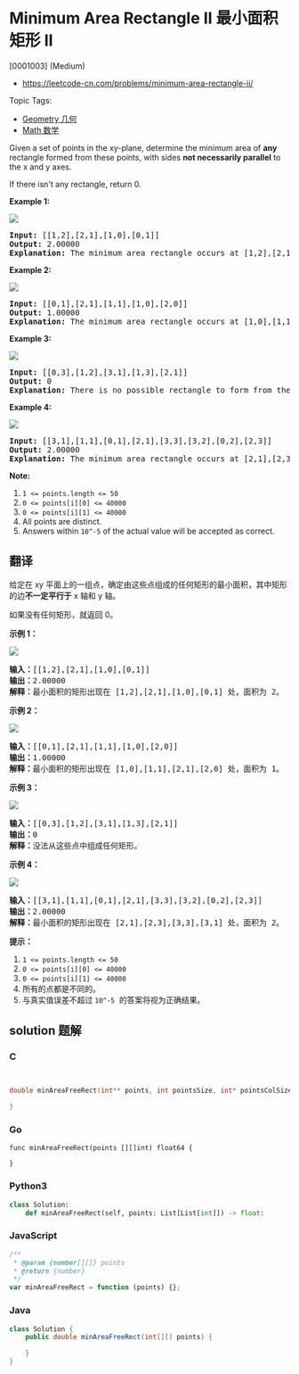 # Minimum Area Rectangle II 最小面积矩形 II

[0001003] (Medium)

- https://leetcode-cn.com/problems/minimum-area-rectangle-ii/

Topic Tags:

- [Geometry 几何](https://leetcode-cn.com/tag/geometry/)
- [Math 数学](https://leetcode-cn.com/tag/math/)

Given a set of points in the xy-plane, determine the minimum area of **any** rectangle formed from these points, with sides **not necessarily parallel** to the x and y axes.

If there isn't any rectangle, return 0.

**Example 1:**

![](https://assets.leetcode.com/uploads/2018/12/21/1a.png)

<pre><strong>Input: </strong><span id="example-input-1-1">[[1,2],[2,1],[1,0],[0,1]]</span>
<strong>Output: </strong><span id="example-output-1">2.00000
<strong>Explanation:</strong> </span><span>The minimum area rectangle occurs at [1,2],[2,1],[1,0],[0,1], with an area of 2.</span>
</pre>

**Example 2:**

![](https://assets.leetcode.com/uploads/2018/12/22/2.png)

<pre><strong>Input: </strong><span id="example-input-2-1">[[0,1],[2,1],[1,1],[1,0],[2,0]]</span>
<strong>Output: </strong><span id="example-output-2">1.00000
</span><strong>Explanation:</strong> The minimum area rectangle occurs at [1,0],[1,1],[2,1],[2,0], with an area of 1.
</pre>

**Example 3:**

![](https://assets.leetcode.com/uploads/2018/12/22/3.png)

<pre><strong>Input: </strong><span id="example-input-3-1">[[0,3],[1,2],[3,1],[1,3],[2,1]]</span>
<strong>Output: </strong><span id="example-output-3">0
</span><span><strong>Explanation:</strong> There is no possible rectangle to form from these points.</span>
</pre>

**Example 4:**

![](https://assets.leetcode.com/uploads/2018/12/21/4c.png)

<pre><strong>Input: </strong><span id="example-input-4-1">[[3,1],[1,1],[0,1],[2,1],[3,3],[3,2],[0,2],[2,3]]</span>
<strong>Output: </strong><span id="example-output-4">2.00000
</span><span><strong>Explanation:</strong> The minimum area rectangle occurs at [2,1],[2,3],[3,3],[3,1], with an area of 2.</span>
</pre>

**Note:**

1.  `1 <= points.length <= 50`
2.  `0 <= points[i][0] <= 40000`
3.  `0 <= points[i][1] <= 40000`
4.  All points are distinct.
5.  Answers within `10^-5` of the actual value will be accepted as correct.

## 翻译

给定在 xy 平面上的一组点，确定由这些点组成的任何矩形的最小面积，其中矩形的边**不一定平行于** x 轴和 y 轴。

如果没有任何矩形，就返回 0。

**示例 1：**

**![](https://assets.leetcode-cn.com/aliyun-lc-upload/uploads/2018/12/22/1a.png)**

<pre><strong>输入：</strong>[[1,2],[2,1],[1,0],[0,1]]
<strong>输出：</strong>2.00000
<strong>解释：</strong>最小面积的矩形出现在 [1,2],[2,1],[1,0],[0,1] 处，面积为 2。</pre>

**示例 2：**

![](https://assets.leetcode-cn.com/aliyun-lc-upload/uploads/2018/12/23/2.png)

<pre><strong>输入：</strong>[[0,1],[2,1],[1,1],[1,0],[2,0]]
<strong>输出：</strong>1.00000
<strong>解释：</strong>最小面积的矩形出现在 [1,0],[1,1],[2,1],[2,0] 处，面积为 1。
</pre>

**示例 3：**

![](https://assets.leetcode-cn.com/aliyun-lc-upload/uploads/2018/12/23/3.png)

<pre><strong>输入：</strong>[[0,3],[1,2],[3,1],[1,3],[2,1]]
<strong>输出：</strong>0
<strong>解释：</strong>没法从这些点中组成任何矩形。
</pre>

**示例 4：**

**![](https://assets.leetcode-cn.com/aliyun-lc-upload/uploads/2018/12/21/4c.png)**

<pre><strong>输入：</strong>[[3,1],[1,1],[0,1],[2,1],[3,3],[3,2],[0,2],[2,3]]
<strong>输出：</strong>2.00000
<strong>解释：</strong>最小面积的矩形出现在 [2,1],[2,3],[3,3],[3,1] 处，面积为 2。
</pre>

**提示：**

1.  `1 <= points.length <= 50`
2.  `0 <= points[i][0] <= 40000`
3.  `0 <= points[i][1] <= 40000`
4.  所有的点都是不同的。
5.  与真实值误差不超过 `10^-5`  的答案将视为正确结果。

## solution 题解

### C

```c


double minAreaFreeRect(int** points, int pointsSize, int* pointsColSize){

}


```

### Go

```golang
func minAreaFreeRect(points [][]int) float64 {

}
```

### Python3

```python
class Solution:
    def minAreaFreeRect(self, points: List[List[int]]) -> float:

```

### JavaScript

```javascript
/**
 * @param {number[][]} points
 * @return {number}
 */
var minAreaFreeRect = function (points) {};
```

### Java

```java
class Solution {
    public double minAreaFreeRect(int[][] points) {

    }
}
```
